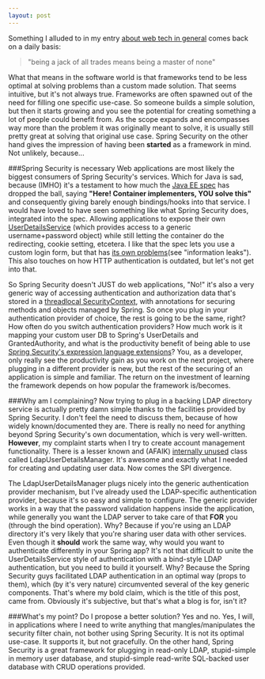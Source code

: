 ```yaml
---
layout: post
---
```

Something I alluded to in my entry [about web tech in general](http://supposed.nl/keeping-up-with-web-technology/) comes back on a daily basis: 
> "being a jack of all trades means being a master of none"

What that means in the software world is that frameworks tend to be less optimal at solving problems than a custom made solution. That seems intuitive, but it's not always true. Frameworks are often spawned out of the need for filling one specific use-case. So someone builds a simple solution, but then it starts growing and you see the potential for creating something a lot of people could benefit from. As the scope expands and encompasses way more than the problem it was originally meant to solve, it is usually still pretty great at solving that original use case. Spring Security on the other hand gives the impression of having been __started__ as a framework in mind. Not unlikely, because...

###Spring Security is necessary
Web applications are most likely the biggest consumers of Spring Security's services. Which for Java is sad, because (IMHO) it's a testament to how much the [Java EE spec](http://docs.oracle.com/javaee/5/tutorial/doc/bnbwk.html) has dropped the ball, saying __"Here! Container implementers, YOU solve this"__ and consequently giving barely enough bindings/hooks into that service. I would have loved to have seen something like what Spring Security does, integrated into the spec. Allowing applications to expose their own [UserDetailsService](http://howtodoinjava.com/2013/04/16/custom-userdetailsservice-example-for-spring-3-security/) (which provides access to a generic username+password object) while still letting the container do the redirecting, cookie setting, etcetera. I like that the spec lets you use a custom login form, but that has [its own problems](http://spring.io/blog/2013/07/03/spring-security-java-config-preview-web-security#differences-to-the-xml-namespace)(see "information leaks"). This also touches on how HTTP authentication is outdated, but let's not get into that.

So Spring Security doesn't JUST do web applications, "No!" it's also a very generic way of accessing authentication and authorization data that's stored in a [threadlocal SecurityContext](http://docs.spring.io/autorepo/docs/spring-security/3.0.x/reference/technical-overview.html#d0e1543), with annotations for securing methods and objects managed by Spring. So once you plug in your authentication provider of choice, the rest is going to be the same, right? How often do you switch authentication providers? How much work is it mapping your custom user DB to Spring's UserDetails and GrantedAuthority, and what is the productivity benefit of being able to use [Spring Security's expression language extensions](http://docs.spring.io/spring-security/site/docs/3.0.x/reference/el-access.html)? You, as a developer, only really see the productivity gain as you work on the next project, where plugging in a different provider is new, but the rest of the securing of an application is simple and familiar. The return on the investment of learning the framework depends on how popular the framework is/becomes.

###Why am I complaining?
Now trying to plug in a backing LDAP directory service is actually pretty damn simple thanks to the facilities provided by Spring Security. I don't feel the need to discuss them, because of how widely known/documented they are. There is really no need for anything beyond Spring Security's own documentation, which is very well-written. __However__, my complaint starts when I try to create account management functionality. There is a lesser known and (AFAIK) [internally unused](http://stackoverflow.com/questions/729203/spring-security-what-is-the-userdetailsmanager-interface-used-for-and-more) class called LdapUserDetailsManager. It's awesome and exactly what I needed for creating and updating user data. Now comes the SPI divergence. 

The LdapUserDetailsManager plugs nicely into the generic authentication provider mechanism, but I've already used the LDAP-specific authentication provider, because it's so easy and simple to configure. The generic provider works in a way that the password validation happens inside the application, while generally you want the LDAP server to take care of that __FOR__ you (through the bind operation). Why? Because if you're using an LDAP directory it's very likely that you're sharing user data with other services. Even though it __should__ work the same way, why would you want to authenticate differently in your Spring app? It's not that difficult to unite the UserDetailsService style of authentication with a bind-style LDAP authentication, but you need to build it yourself. Why? Because the Spring Security guys facilitated LDAP authentication in an optimal way (props to them), which (by it's very nature) circumvented several of the key generic components. That's where my bold claim, which is the title of this post, came from. Obviously it's subjective, but that's what a blog is for, isn't it?

###What's my point?
Do I propose a better solution? Yes and no. Yes, I will, in applications where I need to write anything that mangles/manipulates the security filter chain, not bother using Spring Security. It is not its optimal use-case. It supports it, but not gracefully. On the other hand, Spring Security is a great framework for plugging in read-only LDAP, stupid-simple in memory user database, and stupid-simple read-write SQL-backed user database with CRUD operations provided.